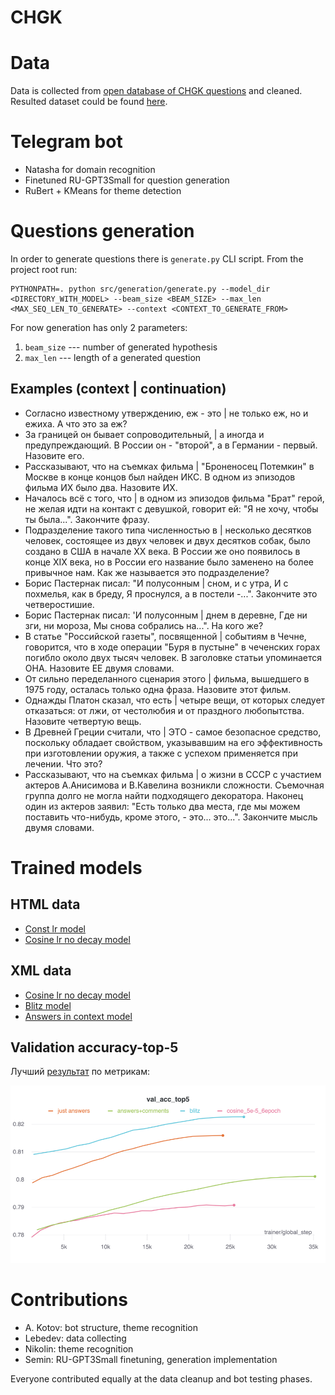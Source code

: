 # CHGK

# Data
Data is collected from [open database of CHGK questions](https://db.chgk.info/) and cleaned.  
Resulted dataset could be found [here](data/dataset_reduced_filtered_super_mega.zip).


# Telegram bot
* Natasha for domain recognition
* Finetuned RU-GPT3Small for question generation
* RuBert + KMeans for theme detection


# Questions generation
In order to generate questions there is `generate.py` CLI script. From the project root run:
```
PYTHONPATH=. python src/generation/generate.py --model_dir <DIRECTORY_WITH_MODEL> --beam_size <BEAM_SIZE> --max_len <MAX_SEQ_LEN_TO_GENERATE> --context <CONTEXT_TO_GENERATE_FROM>
```
For now generation has only 2 parameters: 
1. `beam_size` --- number of generated hypothesis
2. `max_len` --- length of a generated question

## Examples (context | continuation)
* Согласно известному утверждению, еж - это | не только еж, но и ежиха. А что это за еж?
* За границей он бывает сопроводительный, | а иногда и предупреждающий. В России он - "второй", а в Германии - первый. Назовите его.
* Рассказывают, что на съемках фильма | "Броненосец Потемкин" в Москве в конце концов был найден ИКС. В одном из эпизодов фильма ИХ было два. Назовите ИХ.
* Началось всё с того, что | в одном из эпизодов фильма "Брат" герой, не желая идти на контакт с девушкой, говорит ей: "Я не хочу, чтобы ты была...". Закончите фразу.
* Подразделение такого типа численностью в | несколько десятков человек, состоящее из двух человек и двух десятков собак, было создано в США в начале XX века. В России же оно появилось в конце XIX века, но в России его название было заменено на более привычное нам. Как же называется это подразделение?
* Борис Пастернак писал: "И полусонным | сном, и с утра, И с похмелья, как в бреду, Я проснулся, а в постели -...". Закончите это четверостишие.
* Борис Пастернак писал: 'И полусонным | днем в деревне, Где ни зги, ни мороза, Мы снова собрались на...". На кого же?
* В статье "Российской газеты", посвященной | событиям в Чечне, говорится, что в ходе операции "Буря в пустыне" в чеченских горах погибло около двух тысяч человек. В заголовке статьи упоминается ОНА. Назовите ЕЕ двумя словами.
* От сильно переделанного сценария этого | фильма, вышедшего в 1975 году, осталась только одна фраза. Назовите этот фильм.
* Однажды Платон сказал, что есть | четыре вещи, от которых следует отказаться: от лжи, от честолюбия и от праздного любопытства. Назовите четвертую вещь.
* В Древней Греции считали, что | ЭТО - самое безопасное средство, поскольку обладает свойством, указывавшим на его эффективность при изготовлении оружия, а также с успехом применяется при лечении. Что это?
* Рассказывают, что на съемках фильма | о жизни в СССР с участием актеров А.Анисимова и В.Кавелина возникли сложности. Съемочная группа долго не могла найти подходящего декоратора. Наконец один из актеров заявил: "Есть только два места, где мы можем поставить что-нибудь, кроме этого, - это... это...". Закончите мысль двумя словами.


# Trained models
## HTML data
* [Const lr model](https://hse-dl-models.s3.eu-central-1.amazonaws.com/model_const.tar.gz)
* [Cosine lr no decay model](https://hse-dl-models.s3.eu-central-1.amazonaws.com/cosine_no_decay.tar.gz)

## XML data
* [Cosine lr no decay model](https://hse-dl-models.s3.eu-central-1.amazonaws.com/new_data.tar.gz)
* [Blitz model](https://hse-dl-models.s3.eu-central-1.amazonaws.com/blitz_model.tar.gz)
* [Answers in context model](https://hse-dl-models.s3.eu-central-1.amazonaws.com/answers_100_20_model.tar.gz)

## Validation accuracy-top-5
Лучший [результат](https://wandb.ai/falca/hse_dl_project/runs/ca4av3wz?workspace=user-falca) по метрикам:

![Validation accuracy-top-5](pics/val_scores.png)


# Contributions
* A. Kotov: bot structure, theme recognition
* Lebedev: data collecting
* Nikolin: theme recognition
* Semin: RU-GPT3Small finetuning, generation implementation

Everyone contributed equally at the data cleanup and bot testing phases.
